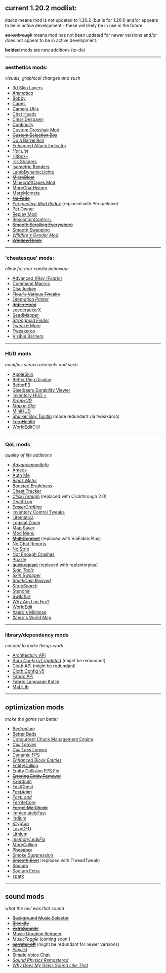 ## current 1.20.2 modlist:

*italics* means mod is not updated to 1.20.2 (but is for 1.20.1) and/or appears to be in active development - these will likely be in use in the future.

~~strikethrough~~ means mod has not been updated for newer versions and/or does not appear to be in active development.  

**bolded** mods are new additions (to-do)

***
### aesthetics mods: 
*visuals, graphical changes and such*
- [3d Skin Layers](https://modrinth.com/mod/3dskinlayers)
- *[Animatica](https://modrinth.com/mod/animatica)*
- [Bobby](https://modrinth.com/mod/bobby)
- [Capes](https://modrinth.com/mod/capes)
- [Camera Utils](https://modrinth.com/mod/camera-utils)
- [Chat Heads](https://modrinth.com/mod/chat-heads)
- [Clear Despawn](https://modrinth.com/mod/cleardespawn)
- [Continuity](https://modrinth.com/mod/continuity/versions)
- [Custom Crosshair Mod](https://modrinth.com/mod/custom-crosshair-mod)
- <s>[Custom Selection Box](https://modrinth.com/mod/custom-selection-box)</s>
- [Do a Barrel Roll](https://modrinth.com/mod/do-a-barrel-roll)
- [Enhanced Attack Indicator](https://modrinth.com/mod/enhanced-attack-indicator)
- *[Hat List](https://modrinth.com/mod/hatlist)*
- [Hitbox+](https://modrinth.com/mod/hitboxplus)
- [Iris Shaders](https://modrinth.com/mod/iris)
- [Isometric Renders](https://modrinth.com/mod/isometric-renders)
- [LambDynamicLights](https://modrinth.com/mod/lambdynamiclights)
- <s>[MicroBloat](https://modrinth.com/mod/micro-bloat)</s>
- [MinecraftCapes Mod](https://modrinth.com/mod/minecraftcapes)
- [MoreChatHistory](https://modrinth.com/mod/morechathistory)
- [MoreMcmeta](https://modrinth.com/mod/moremcmeta)
- <s>[No Fade](https://modrinth.com/mod/no-fade)</s>
- *[Perspective Mod Redux](https://modrinth.com/mod/perspective-mod-redux)* (replaced with Perspektive)
- [Pet Owner](https://modrinth.com/mod/petowner)
- [Replay Mod](https://modrinth.com/mod/replaymod)
- [ResolutionControl+](https://modrinth.com/mod/resolution-control-plus)
- <s>[Smooth Scrolling Everywhere](https://www.curseforge.com/minecraft/mc-mods/smooth-scrolling-everywhere-fabric)</s>
- [Smooth Swapping](https://modrinth.com/mod/smooth-swapping)
- *[Wildfire's Gender Mod](https://modrinth.com/mod/female-gender)*
- <s>[WindowThonk](https://modrinth.com/mod/windowthonk)</s>

***
### 'cheatesque' mods: 
*allow for non-vanilla behaviour*
- [Advanced XRay (Fabric)](https://www.curseforge.com/minecraft/mc-mods/advanced-xray-fabric-edition)
- [Command Macros](https://modrinth.com/mod/command-macros)
- [DiscJockey](https://modrinth.com/mod/disc-jockey)
- <s>[Flour's Various Tweaks](https://modrinth.com/mod/fvt)</s>
- *[Litematica Printer](https://modrinth.com/mod/litematica-printer)*
- <s>[Robin Hood](https://modrinth.com/mod/robinhood)</s>
- [seedcrackerX](https://github.com/19MisterX98/SeedcrackerX)
- [SeedMapper](https://modrinth.com/mod/seedmapper)
- *[Stronghold Finder](https://modrinth.com/mod/strongholdfinder)*
- [TweakerMore](https://modrinth.com/mod/tweakermore)
- [Tweakeroo](https://www.curseforge.com/minecraft/mc-mods/tweakeroo)
- [Visible Barriers](https://modrinth.com/mod/visiblebarriers)

***
### HUD mods
*modifies screen elements and such*
- [AppleSkin](https://modrinth.com/mod/appleskin)
- [Better Ping Display](https://modrinth.com/mod/better-ping-display-fabric)
- [BetterF3](https://modrinth.com/mod/betterf3)
- [Giselbaers Durability Viewer](https://modrinth.com/mod/durabilityviewer)
- [Inventory HUD +](https://www.curseforge.com/minecraft/mc-mods/inventory-hud-forge)
- *[KronHUD](https://modrinth.com/mod/kronhud)*
- *[Map in Slot](https://modrinth.com/mod/map-in-slot)*
- [MiniHUD](https://www.curseforge.com/minecraft/mc-mods/minihud)
- [Shulker Box Tooltip](https://modrinth.com/mod/shulkerboxtooltip) (made redundant via tweakaroo)
- <s>[ToroHealth](https://www.curseforge.com/minecraft/mc-mods/torohealth-damage-indicators)</s>
- [WorldEditCUI](https://github.com/EngineHub/WorldEditCUI/releases/)

***
### QoL mods
*quality of life additions*
- *[AdvancementInfo](https://modrinth.com/mod/advancementinfo)*
- [Amecs](https://modrinth.com/mod/amecs)
- [Auth Me](https://modrinth.com/mod/auth-me)
- *[Block Meter](https://modrinth.com/mod/blockmeter)*
- *[Boosted Brightness](https://modrinth.com/mod/boosted-brightness)*
- [Chest Tracker](https://modrinth.com/mod/chest-tracker)
- *[ClickThrough](https://modrinth.com/mod/clickthrough)* (replaced with Clickthrough 2.0)
- [DeathLog](https://modrinth.com/mod/deathlog)
- *[EasierCrafting](https://modrinth.com/mod/easiercrafting)*
- [Inventory Control Tweaks](https://modrinth.com/mod/inventory-control-tweaks)
- [Litematica](https://www.curseforge.com/minecraft/mc-mods/litematica)
- [Logical Zoom](https://modrinth.com/mod/logical-zoom)
- <s>[Map Saver](https://modrinth.com/mod/map-saver)</s>
- [Mod Menu](https://modrinth.com/mod/modmenu)
- <s>[MultiConnect](https://modrinth.com/mod/multiconnect)</s> (replaced with ViaFabricPlus)
- [No Chat Reports](https://modrinth.com/mod/no-chat-reports)
- [No Strip](https://modrinth.com/mod/no-strip)
- [Not Enough Crashes](https://modrinth.com/mod/notenoughcrashes)
- [Puzzle](https://modrinth.com/mod/puzzle)
- <s>[quickreplant](https://modrinth.com/mod/quickreplant)</s> (replaced with replanterplus)
- *[Sign Tools](https://www.curseforge.com/minecraft/mc-mods/sign-tools)*
- *[Skin Swapper](https://modrinth.com/mod/skinswapper)*
- *[StackCalc Revived](https://modrinth.com/mod/stackcalc-revived)*
- *[StatsSearch](https://modrinth.com/mod/statssearch)*
- [Stendhal](https://modrinth.com/mod/stendhal)
- *[Switcher](https://modrinth.com/mod/switcher)*
- [Why Am I on Fire?](https://modrinth.com/mod/why-am-i-on-fire)
- [WorldEdit](https://www.curseforge.com/minecraft/mc-mods/worldedit)
- [Xaero's Minimap](https://www.curseforge.com/minecraft/mc-mods/xaeros-minimap)
- [Xaero's World Map](https://www.curseforge.com/minecraft/mc-mods/xaeros-world-map)

***
### library/dependency mods
*needed to make things work*
- [Architectury API](https://modrinth.com/mod/architectury-api)
- *[Auto Config v1 Updated](https://www.curseforge.com/minecraft/mc-mods/auto-config-updated-api)* (might be redundant)
- <s>[Cloth API](https://www.curseforge.com/minecraft/mc-mods/cloth-api)</s> (might be redundant)
- [Cloth Config v5](https://www.curseforge.com/minecraft/mc-mods/cloth-config)
- [Fabric API](https://modrinth.com/mod/fabric-api)
- [Fabric Language Kotlin](https://modrinth.com/mod/fabric-language-kotlin)
- [MaLiLib](https://www.curseforge.com/minecraft/mc-mods/malilib)

***
## optimization mods
*make the game run better*
- *[Bedrodium](https://modrinth.com/mod/bedrodium)*
- [Better Beds](https://modrinth.com/mod/better-beds)
- [Concurrent Chunk Management Engine](https://modrinth.com/mod/c2me-fabric)
- *[Cull Leaves](https://modrinth.com/mod/cull-leaves)*
- *[Cull Less Leaves](https://modrinth.com/mod/cull-less-leaves)*
- [Dynamic FPS](https://modrinth.com/mod/dynamic-fps)
- *[Enhanced Block Entities](https://modrinth.com/mod/ebe)*
- [EntityCulling](https://modrinth.com/mod/entityculling)
- <s>[Entity Collision FPS Fix](https://modrinth.com/mod/entity-collision-fps-fix)</s>
- <s>[Erroring Entity Remover](https://modrinth.com/mod/erroring-entity-remover)</s>
- [Exordium](https://modrinth.com/mod/exordium)
- [FastChest](https://www.curseforge.com/minecraft/mc-mods/fastchest)
- *[FastAnim](https://modrinth.com/mod/fastanim)*
- *[FastLoad](https://modrinth.com/mod/fastload)*
- [FerriteCore](https://modrinth.com/mod/ferrite-core)
- <s>[Forget Me Chunk](https://modrinth.com/mod/forgetmechunk)</s>
- [ImmediatelyFast](https://modrinth.com/mod/immediatelyfast)
- [Indium](https://modrinth.com/mod/indium)
- [Krypton](https://modrinth.com/mod/krypton)
- [LazyDFU](https://modrinth.com/mod/lazydfu)
- [Lithium](https://modrinth.com/mod/lithium)
- *[memoryLeakFix](https://modrinth.com/mod/memoryleakfix)*
- *[MoreCulling](https://modrinth.com/mod/moreculling)*
- <s>[Phosphor](https://modrinth.com/mod/phosphor)</s>
- [Smoke Suppression](https://modrinth.com/mod/smoke-suppression)
- <s>[Smooth Boot](https://modrinth.com/mod/smoothboot-fabric)</s> (replaced with ThreadTweak)
- [Sodium](https://modrinth.com/mod/sodium)
- [Sodium Extra](https://modrinth.com/mod/sodium-extra)
- [spark](https://modrinth.com/mod/spark)

***
## sound mods
*what the hell was that sound*
- <s>[Background Music Selector](https://modrinth.com/mod/bgmselector)</s>
- <s>[Blockify](https://modrinth.com/mod/blockify)</s>
- <s>[ExtraSounds](https://modrinth.com/mod/extrasounds)</s>
- <s>[Music Duration Reducer](https://www.curseforge.com/minecraft/mc-mods/music-duration-reducer)</s>
- *MusicToggle* (coming soon!)
- <s>[narrator off](https://modrinth.com/mod/narrator-off)</s> (might be redundant for newer versions)
- *[Playlist](https://modrinth.com/mod/playlist)*
- [Simple Voice Chat](https://modrinth.com/plugin/simple-voice-chat)
- *[Sound Physics Remastered](https://modrinth.com/mod/sound-physics-remastered)*
- *[Why Does My Glass Sound Like That](https://modrinth.com/mod/wdmgslt)*
